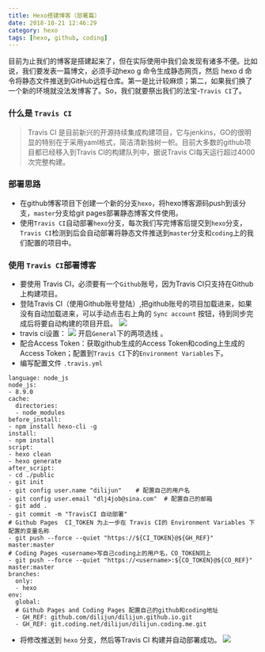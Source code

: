 ```yaml
---
title: Hexo搭建博客（部署篇）
date: 2018-10-21 12:46:29
category: hexo
tags: [hexo, github, coding]
---
```

目前为止我们的博客是搭建起来了，但在实际使用中我们会发现有诸多不便。比如说，我们要发表一篇博文，必须手动hexo g 命令生成静态网页，然后 hexo d 命令将静态文件推送到GitHub远程仓库。第一是比计较麻烦；第二，如果我们换了一个新的环境就没法发博客了。So，我们就要祭出我们的法宝-`Travis CI`了。
<!-- more -->

### 什么是 `Travis CI`
>Travis CI 是目前新兴的开源持续集成构建项目，它与jenkins，GO的很明显的特别在于采用yaml格式，简洁清新独树一帜。目前大多数的github项目都已经移入到Travis CI的构建队列中，据说Travis CI每天运行超过4000次完整构建。

### 部署思路
* 在github博客项目下创建一个新的分支`hexo`，将hexo博客源码push到该分支，`master`分支给git pages部署静态博客文件使用。
* 使用`Travis CI`自动部署`hexo`分支，每次我们写完博客后提交到`hexo`分支，`Travis CI`检测到后会自动部署将静态文件推送到`master`分支和`coding`上的我们配置的项目中。

### 使用 `Travis CI`部署博客
* 要使用 Travis CI，必须要有一个`Github`账号，因为Travis CI只支持在Github上构建项目。
* 登陆Travis CI（使用Github账号登陆）,把github账号的项目加载进来，如果没有自动加载进来，可以手动点击右上角的 `Sync account` 按钮，待到同步完成后将要自动构建的项目开启。
![](http://pgnau40bx.bkt.clouddn.com/travis%20ci%E8%AE%BE%E7%BD%AE.png)
* travis ci设置：
![](http://pgnau40bx.bkt.clouddn.com/travis%20ci%E8%AE%BE%E7%BD%AE2.png)
开启`General`下的两项选线 。
* 配合Access Token：获取github生成的Access Token和coding上生成的Access Token；配置到`Travis CI`下的`Environment Variables`下。
* 编写配置文件 `.travis.yml`
```
language: node_js
node_js:
- 8.9.0
cache:
  directories:
  - node_modules
before_install:
- npm install hexo-cli -g
install:
- npm install
script:
- hexo clean
- hexo generate
after_script:
- cd ./public
- git init
- git config user.name "dilijun"    # 配置自己的用户名
- git config user.email "dlj4job@sina.com"  # 配置自己的邮箱
- git add .
- git commit -m "TravisCI 自动部署"
# Github Pages  CI_TOKEN 为上一步在 Travis CI的 Environment Variables 下配置的变量名称
- git push --force --quiet "https://${CI_TOKEN}@${GH_REF}" master:master
# Coding Pages <username>写自己coding上的用户名，CO_TOKEN同上
- git push --force --quiet "https://<username>:${CO_TOKEN}@${CO_REF}" master:master
branches:
  only:
  - hexo
env:
  global:
  # Github Pages and Coding Pages 配置自己的github和coding地址
  - GH_REF: github.com/dilijun/dilijun.github.io.git
  - GH_REF: git.coding.net/dilijun/dilijun.coding.me.git
```
* 将修改推送到 `hexo` 分支，然后等Travis CI 构建并自动部署成功。
![](http://pgnau40bx.bkt.clouddn.com/Travis%20CI%20%E6%9E%84%E5%BB%BA.png)

